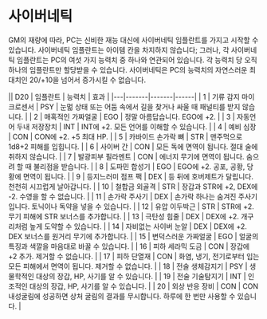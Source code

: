 # 사이버네틱
GM의 재량에 따라, PC는 신비한 재능 대신에 사이버네틱 임플란트를 가지고 시작할 수 있습니다. 사이버네틱 임플란트는 아이템 칸을 차지하지 않습니다; 그러나, 각 사이버네틱 임플란트는 PC의 여섯 가지 능력치 중 하나와 연관되어 있습니다. 각 능력치 당 오직 하나의 임플란트만 할당받을 수 있습니다. 사이버네틱은 PC의 능력치의 자연스러운 최대치인 20/+10을 넘어서 증가시킬 수 없습니다.

|| D20 | 임플란트 | 능력치 | 효과 |
|---|-------|-------|------|
| 1 | 기류 감지 마이크로센서 | PSY | 눈멂 상태 또는 어둠 속에서 길을 찾거나 싸울 때 패널티를 받지 않습니다. |
| 2 | 매혹적인 가짜얼굴 | EGO | 정말 아름답습니다. EGO에 +2. |
| 3 | 자동언어 두내 저장장치 | INT | INT에 +2. 모든 언어를 이해할 수 있습니다. |
| 4 | 예비 심장 | CON | CON에 +2. +5 최대 HP. |
| 5 | 카바이드 손가락 뼈 | STR | 맨주먹으로 1d8+2 피해를 입힙니다. |
| 6 | 사이버 간 | CON | 모든 독에 면역이 됩니다. 절대 술에 취하지 않습니다. |
| 7 | 발광피부 필라멘트 | CON | 에너지 무기에 면역이 됩니다. 숨으려 할 때 불리점을 받습니다. |
| 8 | 도파민 합성기 | EGO | EGO에 +2. 공포, 공황, 당황에 면역이 됩니다. |
| 9 | 등지느러미 점프 팩 | DEX | 등 뒤에 호버제트가 달립니다. 천천히 시끄럽게 날아갑니다. |
| 10 | 철합금 외골격 | STR | 장갑과 STR에 +2, DEX에 -2. 수영을 할 수 없습니다. |
| 11 | 손가락 주사기 | DEX | 손가락 하나는 숨겨진 주사기입니다. 토닉이나 독약을 넣을 수 있습니다. |
| 12 | 유압 이두박근 | STR | STR에 +2. 무기 피해에 STR 보너스를 추가합니다. |
| 13 | 극탄성 힘줄 | DEX | DEX에 +2. 개구리처럼 높게 도약할 수 있습니다. |
| 14 | 자비없는 사이버 눈알 | DEX | DEX에 +2. DEX 보너스를 원거리 무기에 추가합니다. |
| 15 | 변덕스러운 가짜얼굴 | EGO | 얼굴의 특징과 색깔을 마음대로 바꿀 수 있습니다. |
| 16 | 피하 세라믹 도금 | CON | 장갑에 +2 추가. 제거할 수 없습니다. |
| 17 | 피하 단열재 | CON | 화염, 냉기, 전기로부터 입는 모든 피해에서 면역이 됩니다. 제거할 수 없습니다. |
| 18 | 전술 생체감지기 | PSY | 생물학적인 대상의 장갑, HP, 사기를 알 수 있습니다. |
| 19 | 전술 기술탐지기 | INT | 인조적인 대상의 장갑, HP, 사기를 알 수 있습니다. |
| 20 | 외상 반응 장비 | CON | CON 내성굴림에 성공하면 상처 굴림의 결과를 무시합니다. 하루에 한 번만 사용할 수 있습니다. |


